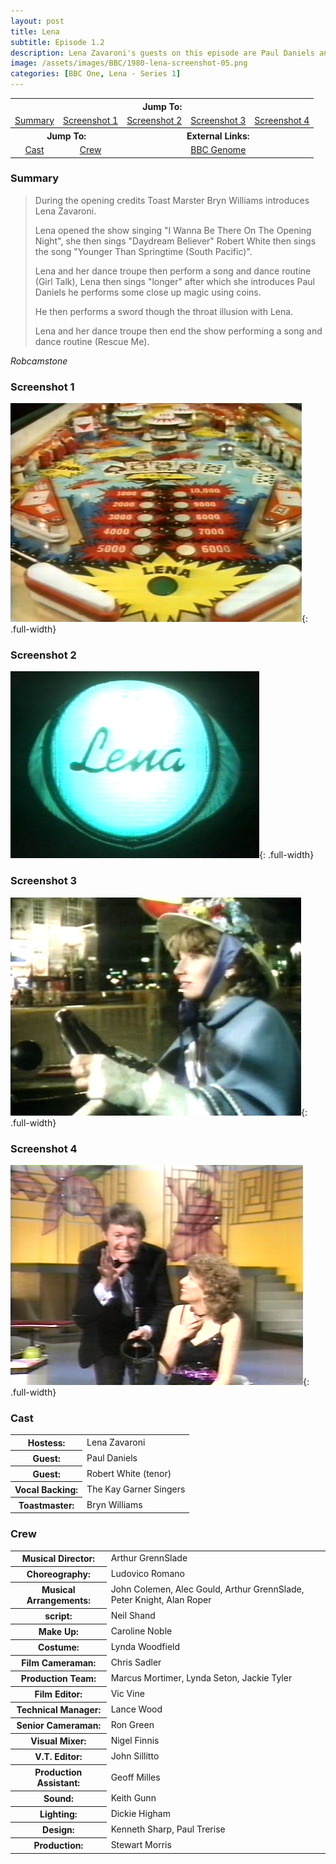 ```yaml
---
layout: post
title: Lena
subtitle: Episode 1.2
description: Lena Zavaroni's guests on this episode are Paul Daniels and Robert White.
image: /assets/images/BBC/1980-lena-screenshot-05.png
categories: [BBC One, Lena - Series 1]
---
```


<table>
<tr align="center">
<th colspan="5">Jump To:</th>
</tr>

<tr align="center">
<td><a href="#summary">Summary</a></td>
<td><a href="#screenshot-1">Screenshot 1</a></td>
<td><a href="#screenshot-2">Screenshot 2</a></td>
<td><a href="#screenshot-3">Screenshot 3</a></td>
<td><a href="#screenshot-4">Screenshot 4</a></td>
</tr>

<tr align="center">
<th colspan="2">Jump To:</th>
<th colspan="3">External Links:</th>
</tr>

<tr align="center">
<td><a href="#cast">Cast</a></td>
<td><a href="#crew">Crew</a></td>
<td colspan="3"><a href="https://genome.ch.bbc.co.uk/bd90121b8dba4bb9b976542dc0dd1a79">BBC Genome</a></td>
</tr>
</table>

### Summary

> During the opening credits Toast Marster Bryn Williams introduces Lena Zavaroni.
>
> Lena opened the show singing &quot;I Wanna Be There On The Opening Night&quot;, she then sings &quot;Daydream Believer&quot; Robert White then sings the song &quot;Younger Than Springtime (South Pacific)&quot;.
>
> Lena and her dance troupe then perform a song and dance routine (Girl Talk), Lena then sings &quot;longer&quot; after which she introduces Paul Daniels he performs some close up magic using coins.
>
> He then performs a sword though the throat illusion with Lena.
>
> Lena and her dance troupe then end the show performing a song and dance routine (Rescue Me).

<cite>Robcamstone</cite>

### Screenshot 1

![](/assets/images/BBC/1980-lena-screenshot-01.png){: .full-width}

### Screenshot 2
![](/assets/images/BBC/1980-lena-screenshot-02.png){: .full-width}

### Screenshot 3
![](/assets/images/BBC/1980-lena-screenshot-03.png){: .full-width}

### Screenshot 4
![](/assets/images/BBC/1980-lena-screenshot-05.png){: .full-width}

### Cast

<table>
<tr><th>Hostess:</th><td>Lena Zavaroni</td></tr>
<tr><th>Guest:</th><td>Paul Daniels</td></tr>
<tr><th>Guest:</th><td>Robert White (tenor)</td></tr>
<tr><th>Vocal Backing:</th><td>The Kay Garner Singers</td></tr>
<tr><th>Toastmaster:</th><td>Bryn Williams</td></tr>
</table>

### Crew

<table>
<tr><th>Musical Director:</th><td>Arthur GrennSlade</td></tr>

<tr><th>Choreography:</th><td>Ludovico Romano</td></tr>

<tr><th>Musical Arrangements:</th><td>John Colemen, Alec Gould, Arthur GrennSlade, Peter Knight, Alan Roper</td></tr>

<tr><th>script:</th><td>Neil Shand</td></tr>

<tr><th>Make Up:</th><td>Caroline Noble</td></tr>

<tr><th>Costume:</th><td>Lynda Woodfield</td></tr>

<tr><th>Film Cameraman:</th><td>Chris Sadler</td></tr>

<tr><th>Production Team:</th><td>Marcus Mortimer, Lynda Seton, Jackie Tyler</td></tr>

<tr><th>Film Editor:</th><td>Vic Vine</td></tr>

<tr><th>Technical Manager:</th><td>Lance Wood</td></tr>

<tr><th>Senior Cameraman:</th><td>Ron Green</td></tr>

<tr><th>Visual Mixer:</th><td>Nigel Finnis</td></tr>

<tr><th>V.T. Editor:</th><td>John Sillitto</td></tr>

<tr><th>Production Assistant:</th><td>Geoff Milles</td></tr>

<tr><th>Sound:</th><td>Keith Gunn</td></tr>

<tr><th>Lighting:</th><td>Dickie Higham</td></tr>

<tr><th>Design:</th><td>Kenneth Sharp, Paul Trerise</td></tr>

<tr><th>Production:</th><td>Stewart Morris</td></tr>
</table>

